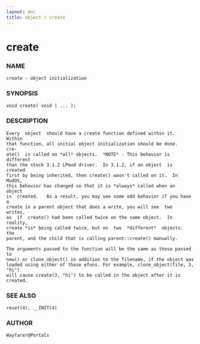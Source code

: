 ```yaml
---
layout: doc
title: object / create
---
```

# create

### NAME

    create - object initialization

### SYNOPSIS

    void create( void | ... );

### DESCRIPTION

    Every  object  should have a create function defined within it.  Within
    that function, all initial object initialization should be done.   cre‐
    ate()  is called on *all* objects.  *NOTE* - This behavior is different
    than the stock 3.1.2 LPmud driver.  In 3.1.2, if an object  is  created
    first by being inherited, then create() wasn't called on it.  In MudOS,
    this behavior has changed so that it is *always* called when an  object
    is  created.   As a result, you may see some odd behavior if you have a
    create in a parent object that does a write, you will see  two  writes,
    as  if  create() had been called twice on the same object.  In reality,
    create *is* being called twice, but on  two  *different*  objects:  the
    parent, and the child that is calling parent::create() manually.

    The arguments passed to the function will be the same as those passed to
    new() or clone_object() in addition to the filename, if the object was
    loaded using either of those efuns. For example, clone_object(file, 3, "hi")
    will cause create(3, "hi") to be called in the object after it is created.

### SEE ALSO

    reset(4), __INIT(4)

### AUTHOR

    Wayfarer@Portals
